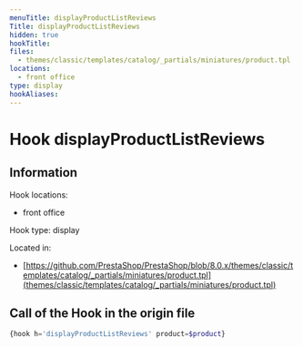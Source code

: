 ```yaml
---
menuTitle: displayProductListReviews
Title: displayProductListReviews
hidden: true
hookTitle: 
files:
  - themes/classic/templates/catalog/_partials/miniatures/product.tpl
locations:
  - front office
type: display
hookAliases:
---
```


# Hook displayProductListReviews

## Information

Hook locations: 
  - front office

Hook type: display

Located in: 
  - [https://github.com/PrestaShop/PrestaShop/blob/8.0.x/themes/classic/templates/catalog/_partials/miniatures/product.tpl](themes/classic/templates/catalog/_partials/miniatures/product.tpl)

## Call of the Hook in the origin file

```php
{hook h='displayProductListReviews' product=$product}
```